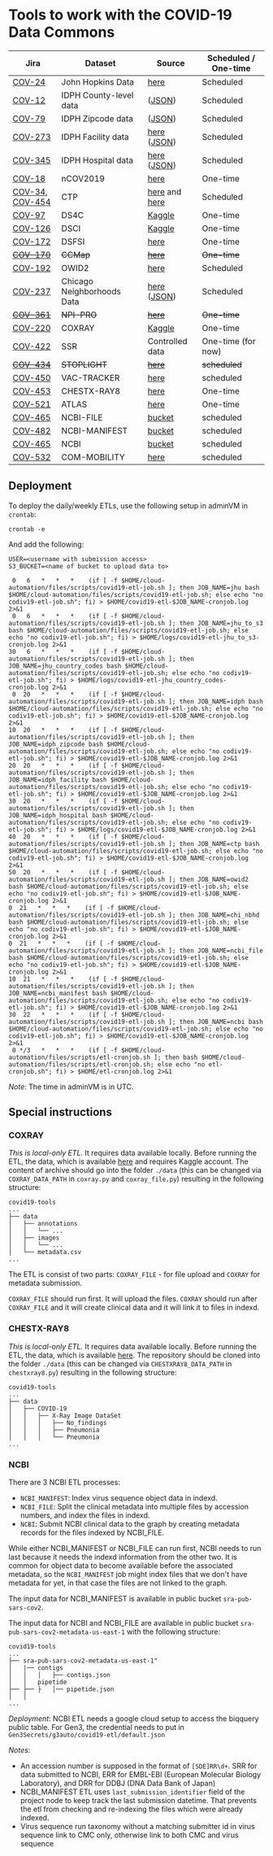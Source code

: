# Tools to work with the COVID-19 Data Commons

| Jira | Dataset | Source | Scheduled / One-time |
| --- | --- | --- | --- |
| [COV-24][cov-24] | John Hopkins Data | [here][jhu] | Scheduled |
| [COV-12][cov-12] | IDPH County-level data | ([JSON][idph-county-json]) | Scheduled |
| [COV-79][cov-79] | IDPH Zipcode data| ([JSON][idph-zipcode-json]) | Scheduled |
| [COV-273][cov-273] | IDPH Facility data | [here][idph-facility] ([JSON][idph-facility-json]) | Scheduled |
| [COV-345][cov-345] | IDPH Hospital data | [here][idph-hospital] ([JSON][idph-hospital-json]) | Scheduled |
| [COV-18][cov-18] | nCOV2019 | [here][ncov2019] | One-time |
| [COV-34][cov-34], [COV-454][cov-454] | CTP | [here][ctp] and [here][race] | Scheduled |
| [COV-97][cov-97] | DS4C | [Kaggle][ds4c] | One-time |
| [COV-126][cov-126] | DSCI | [Kaggle][dsci] | One-time |
| [COV-172][cov-172] | DSFSI | [here][dsfsi] | One-time |
| ~~[COV-170][cov-170]~~ | ~~CCMap~~ | ~~[here][ccmap]~~ | ~~One-time~~|
| [COV-192][cov-192] | OWID2 | [here][owid] | Scheduled |
| [COV-237][cov-237] | Chicago Neighborhoods Data | [here][chi-nbhd] ([JSON][chi-nbhd-json]) | Scheduled |
| ~~[COV-361][cov-361]~~ | ~~NPI-PRO~~ | ~~[here][npi-pro]~~ | ~~One-time~~|
| [COV-220][cov-220] | COXRAY | [Kaggle][coxray] | One-time |
| [COV-422][cov-422] | SSR | Controlled data | One-time (for now) |
| ~~[COV-434][cov-434]~~ | ~~STOPLIGHT~~ | ~~[here][stoplight]~~ | ~~scheduled~~|
| [COV-450][cov-422] | VAC-TRACKER | [here][vac-tracker] | scheduled |
| [COV-453][cov-453] | CHESTX-RAY8 | [here][chestxray8] | One-time |
| [COV-521][cov-521] | ATLAS | [here][atlas] | One-time |
| [COV-465][cov-465] | NCBI-FILE | [bucket](https://github.com/uc-cdis/covid19-tools#ncbi) | scheduled|
| [COV-482][cov-482] | NCBI-MANIFEST | [bucket](https://github.com/uc-cdis/covid19-tools#ncbi) | scheduled|
| [COV-465][cov-465] | NCBI | [bucket](https://github.com/uc-cdis/covid19-tools#ncbi) | scheduled|
| [COV-532][cov-532] | COM-MOBILITY | [here](com-mobility) | scheduled|


## Deployment

To deploy the daily/weekly ETLs, use the following setup in adminVM in `crontab`:
```
crontab -e
```

And add the following:

```
USER=<username with submission access>
S3_BUCKET=<name of bucket to upload data to>

 0   6   *   *   *    (if [ -f $HOME/cloud-automation/files/scripts/covid19-etl-job.sh ]; then JOB_NAME=jhu bash $HOME/cloud-automation/files/scripts/covid19-etl-job.sh; else echo "no codiv19-etl-job.sh"; fi) > $HOME/covid19-etl-$JOB_NAME-cronjob.log 2>&1
 0   6   *   *   *    (if [ -f $HOME/cloud-automation/files/scripts/covid19-etl-job.sh ]; then JOB_NAME=jhu_to_s3 bash $HOME/cloud-automation/files/scripts/covid19-etl-job.sh; else echo "no codiv19-etl-job.sh"; fi) > $HOME/logs/covid19-etl-jhu_to_s3-cronjob.log 2>&1
30   6   *   *   *    (if [ -f $HOME/cloud-automation/files/scripts/covid19-etl-job.sh ]; then JOB_NAME=jhu_country_codes bash $HOME/cloud-automation/files/scripts/covid19-etl-job.sh; else echo "no codiv19-etl-job.sh"; fi) > $HOME/logs/covid19-etl-jhu_country_codes-cronjob.log 2>&1
 0  20   *   *   *    (if [ -f $HOME/cloud-automation/files/scripts/covid19-etl-job.sh ]; then JOB_NAME=idph bash $HOME/cloud-automation/files/scripts/covid19-etl-job.sh; else echo "no codiv19-etl-job.sh"; fi) > $HOME/covid19-etl-$JOB_NAME-cronjob.log 2>&1
10  20   *   *   *    (if [ -f $HOME/cloud-automation/files/scripts/covid19-etl-job.sh ]; then JOB_NAME=idph_zipcode bash $HOME/cloud-automation/files/scripts/covid19-etl-job.sh; else echo "no codiv19-etl-job.sh"; fi) > $HOME/covid19-etl-$JOB_NAME-cronjob.log 2>&1
20  20   *   *   *    (if [ -f $HOME/cloud-automation/files/scripts/covid19-etl-job.sh ]; then JOB_NAME=idph_facility bash $HOME/cloud-automation/files/scripts/covid19-etl-job.sh; else echo "no codiv19-etl-job.sh"; fi) > $HOME/covid19-etl-$JOB_NAME-cronjob.log 2>&1
30  20   *   *   *    (if [ -f $HOME/cloud-automation/files/scripts/covid19-etl-job.sh ]; then JOB_NAME=idph_hospital bash $HOME/cloud-automation/files/scripts/covid19-etl-job.sh; else echo "no codiv19-etl-job.sh"; fi) > $HOME/logs/covid19-etl-$JOB_NAME-cronjob.log 2>&1
40  20   *   *   *    (if [ -f $HOME/cloud-automation/files/scripts/covid19-etl-job.sh ]; then JOB_NAME=ctp bash $HOME/cloud-automation/files/scripts/covid19-etl-job.sh; else echo "no codiv19-etl-job.sh"; fi) > $HOME/covid19-etl-$JOB_NAME-cronjob.log 2>&1
50  20   *   *   *    (if [ -f $HOME/cloud-automation/files/scripts/covid19-etl-job.sh ]; then JOB_NAME=owid2 bash $HOME/cloud-automation/files/scripts/covid19-etl-job.sh; else echo "no codiv19-etl-job.sh"; fi) > $HOME/covid19-etl-$JOB_NAME-cronjob.log 2>&1
0  21   *   *   *    (if [ -f $HOME/cloud-automation/files/scripts/covid19-etl-job.sh ]; then JOB_NAME=chi_nbhd bash $HOME/cloud-automation/files/scripts/covid19-etl-job.sh; else echo "no codiv19-etl-job.sh"; fi) > $HOME/covid19-etl-$JOB_NAME-cronjob.log 2>&1
0  21   *   *   *    (if [ -f $HOME/cloud-automation/files/scripts/covid19-etl-job.sh ]; then JOB_NAME=ncbi_file bash $HOME/cloud-automation/files/scripts/covid19-etl-job.sh; else echo "no codiv19-etl-job.sh"; fi) > $HOME/covid19-etl-$JOB_NAME-cronjob.log 2>&1
10  21   *   *   *    (if [ -f $HOME/cloud-automation/files/scripts/covid19-etl-job.sh ]; then JOB_NAME=ncbi_manifest bash $HOME/cloud-automation/files/scripts/covid19-etl-job.sh; else echo "no codiv19-etl-job.sh"; fi) > $HOME/covid19-etl-$JOB_NAME-cronjob.log 2>&1
30  22   *   *   *    (if [ -f $HOME/cloud-automation/files/scripts/covid19-etl-job.sh ]; then JOB_NAME=ncbi bash $HOME/cloud-automation/files/scripts/covid19-etl-job.sh; else echo "no codiv19-etl-job.sh"; fi) > $HOME/covid19-etl-$JOB_NAME-cronjob.log 2>&1
 0 */3   *   *   *    (if [ -f $HOME/cloud-automation/files/scripts/etl-cronjob.sh ]; then bash $HOME/cloud-automation/files/scripts/etl-cronjob.sh; else echo "no etl-cronjob.sh"; fi) > $HOME/etl-cronjob.log 2>&1
```

*Note*: The time in adminVM is in UTC.

## Special instructions

### COXRAY

*This is local-only ETL.*
It requires data available locally.
Before running the ETL, the data, which is available [here](https://www.kaggle.com/bachrr/covid-chest-xray) and requires Kaggle account.
The content of archive should go into the folder `./data` (this can be changed via `COXRAY_DATA_PATH` in `coxray.py` and `coxray_file.py`) resulting in the following structure:

```
covid19-tools
...
├── data
│   ├── annotations
│   │   └── ...
│   ├── images
│   │   └── ...
│   └── metadata.csv
...
```

The ETL is consist of two parts: `COXRAY_FILE` - for file upload and `COXRAY` for metadata submission.

`COXRAY_FILE` should run first. It will upload the files.
`COXRAY` should run after `COXRAY_FILE` and it will create clinical data and it will link it to files in indexd.

### CHESTX-RAY8

*This is local-only ETL.*
It requires data available locally.
Before running the ETL, the data, which is available [here][chestxray8].
The repository should be cloned into the folder `./data` (this can be changed via `CHESTXRAY8_DATA_PATH` in `chestxray8.py`) resulting in the following structure:

```
covid19-tools
...
├── data
│   ├── COVID-19
│   │   ├── X-Ray Image DataSet
│   │   │   ├── No_findings
│   │   │   ├── Pneumonia
│   │   │   └── Pneumonia
...
```

### NCBI

There are 3 NCBI ETL processes:
- `NCBI_MANIFEST`: Index virus sequence object data in indexd.
- `NCBI_FILE`: Split the clinical metadata into multiple files by accession numbers, and index the files in indexd.
- `NCBI`: Submit NCBI clinical data to the graph by creating metadata records for the files indexed by NCBI_FILE.

While either NCBI_MANIFEST or NCBI_FILE can run first, NCBI needs to run last because it needs the indexd information from the other two. It is common for object data to become available before the associated metadata, so the `NCBI_MANIFEST` job might index files that we don't have metadata for yet, in that case the files are not linked to the graph.

The input data for NCBI_MANIFEST is available in public bucket `sra-pub-sars-cov2`.

The input data for NCBI and NCBI_FILE are available in public bucket `sra-pub-sars-cov2-metadata-us-east-1` with the following structure:

```
covid19-tools
...
├── sra-pub-sars-cov2-metadata-us-east-1"
│   |── contigs
│   │   │   ├── contigs.json
│   │   pipetide
├── ├── ├   │── pipetide.json
│   │  
...
```
*Deployment*: NCBI ETL needs a google cloud setup to access the biqquery public table. For Gen3, the credential needs to put in
`Gen3Secrets/g3auto/covid19-etl/default.json`

*Notes*:
- An accession number is supposed in the format of `[SDE]RR\d+`. SRR for data submitted to NCBI, ERR for EMBL-EBI (European Molecular Biology Laboratory), and DRR for DDBJ (DNA Data Bank of Japan)
- NCBI_MANIFEST ETL uses `last_submission_identifier` field of the project node to keep track the last submission datetime. That prevents the etl from checking and re-indexing the files which were already indexed.
- Virus sequence run taxonomy without a matching submitter id in virus sequence link to CMC only, otherwise link to both CMC and virus sequence


[chi-nbhd]: https://covid19neighborhoods.southsideweekly.com/
[chi-nbhd-json]: https://covid19neighborhoods.southsideweekly.com/page-data/index/page-data.json
[jhu]: https://github.com/CSSEGISandData/COVID-19/tree/master/csse_covid_19_data/csse_covid_19_time_series
[idph-county-json]: http://www.dph.illinois.gov/sitefiles/COVIDTestResults.json?nocache=1
[idph-zipcode-json]: http://dph.illinois.gov/sitefiles/COVIDZip.json?nocache=1
[idph-facility]: https://dph.illinois.gov/covid19/long-term-care-facility-outbreaks-covid-19
[idph-facility-json]: https://dph.illinois.gov/sitefiles/COVIDLTC.json?nocache=1
[idph-hospital]: http://www.dph.illinois.gov/covid19/hospitalization-utilization
[idph-hospital-json]: https://dph.illinois.gov/sitefiles/COVIDHospitalRegions.json
[ds4c]: https://www.kaggle.com/kimjihoo/coronavirusdataset#PatientInfo.csv
[dsci]: https://www.kaggle.com/ardisragen/indonesia-coronavirus-cases
[dsfsi]: https://github.com/dsfsi/covid19africa/tree/master/data/line_lists
[owid]: https://github.com/owid/covid-19-data/blob/master/public/data/testing/covid-testing-latest-data-source-details.csv
[coxray]: https://www.kaggle.com/bachrr/covid-chest-xray
[chestxray8]: https://github.com/muhammedtalo/COVID-19
[ccmap]: https://github.com/covidcaremap/covid19-healthsystemcapacity/tree/master/data/published
[ctp]: https://covidtracking.com/data
[race]: https://covidtracking.com/race
[npi-pro]: https://www.arcgis.com/home/item.html?id=7e80baf1773e4fd9b44fe9fb054677db
[ncov2019]: https://www.kaggle.com/sudalairajkumar/novel-corona-virus-2019-dataset?select=COVID19_line_list_data.csv
[vac-tracker]:https://biorender.com/page-data/covid-vaccine-tracker/page-data.json
[stoplight]: https://covidstoplight.org/api/v0/location/US
[atlas]: https://opportunityinsights.org/data/?geographic_level=0&topic=0&paper_id=1652#resource-listing
[com-mobility]: https://www.gstatic.com/covid19/mobility/Global_Mobility_Report.csv
[cov-12]: https://occ-data.atlassian.net/browse/COV-12
[cov-18]: https://occ-data.atlassian.net/browse/COV-18
[cov-24]: https://occ-data.atlassian.net/browse/COV-24
[cov-34]: https://occ-data.atlassian.net/browse/COV-34
[cov-79]: https://occ-data.atlassian.net/browse/COV-79
[cov-97]: https://occ-data.atlassian.net/browse/COV-97
[cov-126]: https://occ-data.atlassian.net/browse/COV-126
[cov-170]: https://occ-data.atlassian.net/browse/COV-170
[cov-172]: https://occ-data.atlassian.net/browse/COV-172
[cov-192]: https://occ-data.atlassian.net/browse/COV-192
[cov-220]: https://occ-data.atlassian.net/browse/COV-220
[cov-237]: https://occ-data.atlassian.net/browse/COV-237
[cov-273]: https://occ-data.atlassian.net/browse/COV-273
[cov-345]: https://occ-data.atlassian.net/browse/COV-345
[cov-361]: https://occ-data.atlassian.net/browse/COV-361
[cov-422]: https://occ-data.atlassian.net/browse/COV-422
[cov-434]: https://occ-data.atlassian.net/browse/COV-434
[cov-450]: https://occ-data.atlassian.net/browse/COV-450
[cov-453]: https://occ-data.atlassian.net/browse/COV-453
[cov-521]: https://occ-data.atlassian.net/browse/COV-521
[cov-465]: https://occ-data.atlassian.net/browse/COV-465
[cov-482]: https://occ-data.atlassian.net/browse/COV-482
[cov-454]: https://occ-data.atlassian.net/browse/COV-454
[cov-532]: https://occ-data.atlassian.net/browse/COV-532
